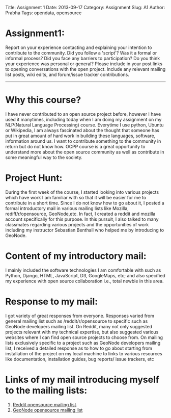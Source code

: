 Title: Assignment 1
Date: 2013-09-17
Category: Assignment
Slug: A1 
Author: Prabha
Tags: opendata, opensource


# Assignment1: 
Report on your experience contacting and explaining your intention to contribute to the community. Did you follow a 'script'? Was it a formal or informal process? Did you face any barriers to participation? Do you think your experience was personal or general? Please include in your post links to opening conversations with the open project. Include any relevant mailing list posts, wiki edits, and forum/issue tracker contributions.

---------------------------
# Why this course?
I have never contributed to an open source project before, however I have used it manytimes, including today when I am doing my assignment on my NLP(Natural Language Processing) course. Everytime I use python, Ubuntu or Wikipedia, I am always fascinated about the thought that someone has put in great amount of hard work in building these languages, software, information around us. I want to contribute something to the community in return but do not know how. OCPP course is a great opportunity to understand more about the open source community as well as contribute in some meaningful way to the society.

# Project Hunt: 
During the first week of the course, I started looking into various projects which have work I am familiar with so that it will be easier for me to contribute in a short time. Since I do not know how to go about it, I posted a formal introductory mail in various mailing lists like Mozilla, rediff/r/opensource, GeoNode,etc. In fact, I created a reddit and mozilla account specifically for this purpose. In this pursuit, I also talked to many classmates regarding various projects and the opportunities of work including my instructor Sebastian Benthall who helped me by introducing to GeoNode.

# Content of my introductory mail:
I mainly included the software technologies I am comfortable with such as Python, Django, HTML, JavaScript, D3, GoogleMaps, etc; and also specified my experience with open source collaboration i.e., total newbie in this area. 

# Response to my mail: 
I got variety of great responses from everyone. Responses varied from general mailing list such as /reddit/r/opensource to  specific such as GeoNode developers mailing list. On Reddit, many not only suggested projects relevant with my technical expertise, but also suggested various websites where I can find open source projects to choose from. On mailing lists exclusively specific to a project such as GeoNode developers mailing list, I received a detailed response as to how to go about starting from installation of the project on my local machine to links to various resources like documentation, installation guides, bug reports/ issue trackers, etc

# Links of my mail introducing myself to the mailing lists:
1. [Reddit opensource mailing list](http://www.reddit.com/r/opensource/comments/1mhkcd/looking_for_an_open_source_project_to_contribute/).
2. [GeoNode opensource mailing list](https://groups.google.com/a/opengeo.org/forum/#!topic/geonode-dev/gnlx8EjU1R8) 

